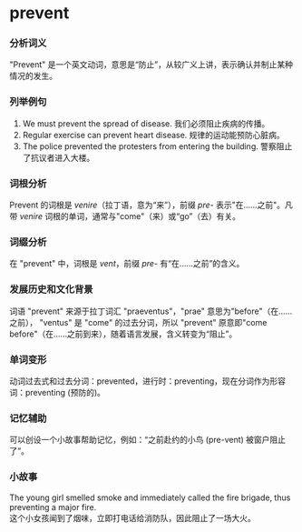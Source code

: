 # prevent

### 分析词义

  

"Prevent" 是一个英文动词，意思是“防止”，从较广义上讲，表示确认并制止某种情况的发生。

  

### 列举例句

  

1.  We must prevent the spread of disease. 我们必须阻止疾病的传播。
2.  Regular exercise can prevent heart disease. 规律的运动能预防心脏病。
3.  The police prevented the protesters from entering the building. 警察阻止了抗议者进入大楼。

  

### 词根分析

  

Prevent 的词根是 _venire_（拉丁语，意为“来”），前缀 _pre-_ 表示"在......之前"。凡带 _venire_ 词根的单词，通常与"come"（来）或“go”（去）有关。

  

### 词缀分析

  

在 "prevent" 中，词根是 _vent_，前缀 _pre-_ 有“在……之前”的含义。

  

### 发展历史和文化背景

  

词语 "prevent" 来源于拉丁词汇 "praeventus"，"prae" 意思为"before"（在……之前）， "ventus" 是 "come" 的过去分词，所以 "prevent" 原意即"come before"（在……之前到来），随着语言发展，含义转变为“阻止”。

  

### 单词变形

  

动词过去式和过去分词：prevented，进行时：preventing，现在分词作为形容词：preventing (预防的)。

  

### 记忆辅助

  

可以创设一个小故事帮助记忆，例如：“之前赴约的小鸟 (pre-vent) 被窗户阻止了”。

  

### 小故事

  

The young girl smelled smoke and immediately called the fire brigade, thus preventing a major fire.  
这个小女孩闻到了烟味，立即打电话给消防队，因此阻止了一场大火。
